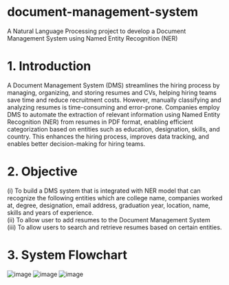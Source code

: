 # document-management-system
A Natural Language Processing project to develop a Document Management System using Named Entity Recognition (NER)

# 1. Introduction
A Document Management System (DMS) streamlines the hiring process by managing, organizing, and storing resumes and CVs, helping hiring teams save time and reduce recruitment costs. However, manually classifying and analyzing resumes is time-consuming and error-prone. Companies employ DMS to automate the extraction of relevant information using Named Entity Recognition (NER) from resumes in PDF format, enabling efficient categorization based on entities such as education, designation, skills, and country. This enhances the hiring process, improves data tracking, and enables better decision-making for hiring teams.

# 2. Objective
(i) To build a DMS system that is integrated with NER model that can recognize the following entities which are college name, companies worked at, degree, designation, email address, graduation year, location, name, skills and years of experience. <br>
(ii) To allow user to add resumes to the Document Management System <br>
(iii) To allow users to search and retrieve resumes based on certain entities. <br>

# 3. System Flowchart
![image](https://github.com/nheelam/document-management-system/assets/64530832/b6744730-4f14-4861-8c4c-47c39a47d28c)
![image](https://github.com/nheelam/document-management-system/assets/64530832/9b063a22-3dee-44d2-832c-d90bfbb789bd)
![image](https://github.com/nheelam/document-management-system/assets/64530832/92847304-5d8b-4324-9083-4d8aa9c1f21d)
